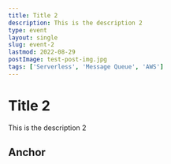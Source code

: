 ```yaml
---
title: Title 2
description: This is the description 2
type: event
layout: single
slug: event-2
lastmod: 2022-08-29
postImage: test-post-img.jpg
tags: ['Serverless', 'Message Queue', 'AWS']
---
```

# Title 2
This is the description 2

## Anchor

